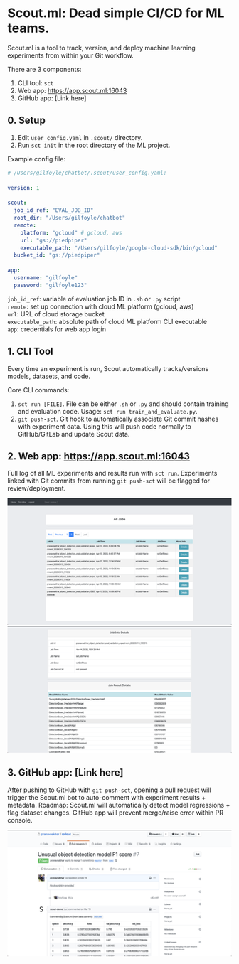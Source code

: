 # Scout.ml: Dead simple CI/CD for ML teams.

Scout.ml is a tool to track, version, and deploy machine learning experiments from within your Git workflow.

There are 3 components:
1. CLI tool: `sct`
2. Web app: https://app.scout.ml:16043
3. GitHub app: [Link here]

## 0. Setup

1. Edit `user_config.yaml` in `.scout/` directory.
2. Run `sct init` in the root directory of the ML project.

Example config file:

```yaml
# /Users/gilfoyle/chatbot/.scout/user_config.yaml:

version: 1

scout:
  job_id_ref: "EVAL_JOB_ID"
  root_dir: "/Users/gilfoyle/chatbot"
  remote:
    platform: "gcloud" # gcloud, aws
    url: "gs://piedpiper"
    executable_path: "/Users/gilfoyle/google-cloud-sdk/bin/gcloud"
  bucket_id: "gs://piedpiper"

app:
  username: "gilfoyle"
  password: "gilfoyle123"
```

`job_id_ref`: variable of evaluation job ID in `.sh` or `.py` script  
`remote`: set up connection with cloud ML platform (gcloud, aws)  
`url`: URL of cloud storage bucket  
`executable_path`: absolute path of cloud ML platform CLI executable  
`app`: credentials for web app login  

## 1. CLI Tool

Every time an experiment is run, Scout automatically tracks/versions models, datasets, and code.

Core CLI commands:
1. `sct run [FILE]`. File can be either `.sh` or `.py` and should contain training and evaluation code. Usage: `sct run train_and_evaluate.py`.
2. `git push-sct`. Git hook to automatically associate Git commit hashes with experiment data. Using this will push code normally to GitHub/GitLab and update Scout data.

## 2. Web app: https://app.scout.ml:16043

Full log of all ML experiments and results run with `sct run`. Experiments linked with Git commits from running `git push-sct` will be flagged for review/deployment.

![webapp1](assets/webapp1.png)
![webapp2](assets/webapp2.png)

## 3. GitHub app: [Link here]

After pushing to GitHub with `git push-sct`, opening a pull request will trigger the Scout.ml bot to auto-comment with experiment results + metadata. Roadmap: Scout.ml will automatically detect model regressions + flag dataset changes. GitHub app will prevent merge/raise error within PR console.

![github1](assets/github1.png)